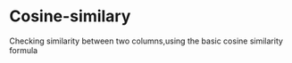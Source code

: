 # Cosine-similary
Checking similarity between two columns,using the basic cosine similarity formula
